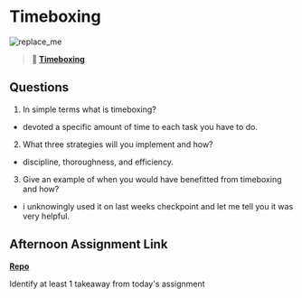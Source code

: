 # Timeboxing

![replace_me](https://codeworks.blob.core.windows.net/public/assets/img/illustrations/placeholder.svg)
> **📖 [Timeboxing](https://codeworksacademy.com/fs-student-guide/resources/wk5/03-Timeboxing)**

## Questions

1. In simple terms what is timeboxing?
- devoted a specific amount of time to each task you have to do.
2. What three strategies will you implement and how?
- discipline, thoroughness, and efficiency. 
3. Give an example of when you would have benefitted from timeboxing and how? 
- i unknowingly used it on last weeks checkpoint and let me tell you it was very helpful.
## Afternoon Assignment Link

**[Repo](https://github.com/JonahWood/Planets)**

Identify at least 1 takeaway from today's assignment
